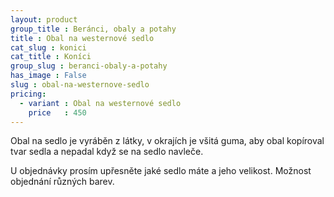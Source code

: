 ```yaml
---
layout: product
group_title : Beránci, obaly a potahy
title : Obal na westernové sedlo
cat_slug : konici
cat_title : Koníci
group_slug : beranci-obaly-a-potahy
has_image : False
slug : obal-na-westernove-sedlo
pricing:
  - variant : Obal na westernové sedlo
    price   : 450
---
```


Obal na sedlo je vyráběn z látky, 
v okrajích je všitá guma, aby obal kopíroval tvar sedla a nepadal když se na sedlo navleče.

U objednávky prosím upřesněte jaké sedlo máte a jeho velikost.
Možnost objednání různých barev.

